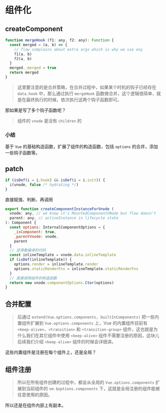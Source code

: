 # 组件化

## createComponent

```js
function mergeHook (f1: any, f2: any): Function {
  const merged = (a, b) => {
    // flow complains about extra args which is why we use any
    f1(a, b)
    f2(a, b)
  }
  merged._merged = true
  return merged
}
```

> 这里要注意的是合并策略，在合并过程中，如果某个时机的钩子已经存在 `data.hook` 中，那么通过执行 `mergeHook` 函数做合并，这个逻辑很简单，就是在最终执行的时候，依次执行这两个钩子函数即可。

那如果是写了多个钩子函数呢？

> 组件的 `vnode` 是没有 `children` 的

### 小结

基于 `Vue` 的基础构造函数，扩展了组件的构造函数，包括 `options` 的合并，添加一些钩子函数等。

## patch

```js
if (isDef(i = i.hook) && isDef(i = i.init)) {
  i(vnode, false /* hydrating */)
}
```

直接赋值、判断、再调用

```js
export function createComponentInstanceForVnode (
  vnode: any, // we know it's MountedComponentVNode but flow doesn't
  parent: any, // activeInstance in lifecycle state
): Component {
  const options: InternalComponentOptions = {
    _isComponent: true,
    _parentVnode: vnode,
    parent
  }
  // 还得看编译的代码
  const inlineTemplate = vnode.data.inlineTemplate
  if (isDef(inlineTemplate)) {
    options.render = inlineTemplate.render
    options.staticRenderFns = inlineTemplate.staticRenderFns
  }
  // 直接调用组件的构造函数
  return new vnode.componentOptions.Ctor(options)
}
```

## 合并配置

> 后通过 `extend(Vue.options.components, builtInComponents)` 把一些内置组件扩展到 `Vue.options.components` 上，Vue 的内置组件目前有 `<keep-alive>`、`<transition>` 和 `<transition-group>` 组件，这也就是为什么我们在其它组件中使用 `<keep-alive>` 组件不需要注册的原因，这块儿后续我们介绍 `<keep-alive>` 组件的时候会详细讲。

这些内置组件是注册在每个组件上，还是全局？

## 组件注册

> 所以在所有组件创建的过程中，都会从全局的 `Vue.options.components` 扩展到当前组件的 `vm.$options.components` 下，这就是全局注册的组件能被任意使用的原因。

所以还是在组件内部上有副本。